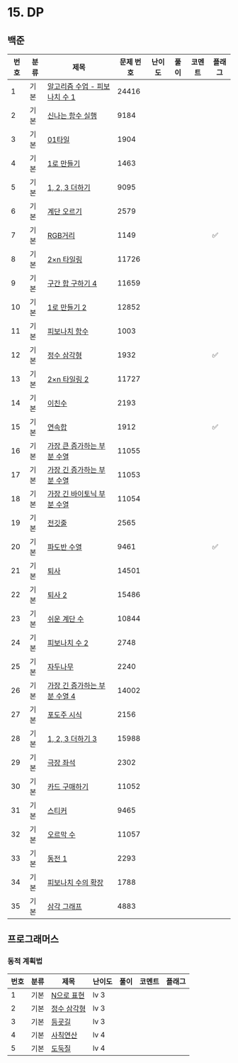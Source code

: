 # 15. DP


## 백준
| 번호 | 분류 | 제목 | 문제 번호 | 난이도 | 풀이 | 코멘트 | 플래그 |
|----|-----|----------------------------------------|-------|-----|------|-|--|
| 1  | 기본 | [알고리즘 수업 - 피보나치 수 1](https://www.acmicpc.net/problem/24416) | 24416 |     |      | |  |
| 2  | 기본 | [신나는 함수 실행](https://www.acmicpc.net/problem/9184) | 9184  |     |      | |  |
| 3  | 기본 | [01타일](https://www.acmicpc.net/problem/1904) | 1904  |     |      | |  |
| 4  | 기본 | [1로 만들기](https://www.acmicpc.net/problem/1463) | 1463  |     |      | |  |
| 5  | 기본 | [1, 2, 3 더하기](https://www.acmicpc.net/problem/9095) | 9095  |     |      | |  |
| 6  | 기본 | [계단 오르기](https://www.acmicpc.net/problem/2579) | 2579  |     |      | |  |
| 7  | 기본 | [RGB거리](https://www.acmicpc.net/problem/1149) | 1149  |     |      | | ✅|
| 8  | 기본 | [2×n 타일링](https://www.acmicpc.net/problem/11726) | 11726 |     |      | |  |
| 9  | 기본 | [구간 합 구하기 4](https://www.acmicpc.net/problem/11659) | 11659 |     |      | |  |
| 10 | 기본 | [1로 만들기 2](https://www.acmicpc.net/problem/12852) | 12852 |     |      | |  |
| 11 | 기본 | [피보나치 함수](https://www.acmicpc.net/problem/1003) | 1003  |     |      | |  |
| 12 | 기본 | [정수 삼각형](https://www.acmicpc.net/problem/1932) | 1932  |     |      | | ✅|
| 13 | 기본 | [2×n 타일링 2](https://www.acmicpc.net/problem/11727) | 11727 |     |      | |  |
| 14 | 기본 | [이친수](https://www.acmicpc.net/problem/2193) | 2193  |     |      | |  |
| 15 | 기본 | [연속합](https://www.acmicpc.net/problem/1912) | 1912  |     |      | | ✅|
| 16 | 기본 | [가장 큰 증가하는 부분 수열](https://www.acmicpc.net/problem/11055) | 11055 |     |      | |  |
| 17 | 기본 | [가장 긴 증가하는 부분 수열](https://www.acmicpc.net/problem/11053) | 11053 |     |      | |  |
| 18 | 기본 | [가장 긴 바이토닉 부분 수열](https://www.acmicpc.net/problem/11054) | 11054 |     |      | |  |
| 19 | 기본 | [전깃줄](https://www.acmicpc.net/problem/2565) | 2565  |     |      | |  |
| 20 | 기본 | [파도반 수열](https://www.acmicpc.net/problem/9461) | 9461  |     |      | | ✅|
| 21 | 기본 | [퇴사](https://www.acmicpc.net/problem/14501) | 14501 |     |      | |  |
| 22 | 기본 | [퇴사 2](https://www.acmicpc.net/problem/15486) | 15486 |     |      | |  |
| 23 | 기본 | [쉬운 계단 수](https://www.acmicpc.net/problem/10844) | 10844 |     |      | |  |
| 24 | 기본 | [피보나치 수 2](https://www.acmicpc.net/problem/2748) | 2748  |     |      | |  |
| 25 | 기본 | [자두나무](https://www.acmicpc.net/problem/2240) | 2240  |     |      | |  |
| 26 | 기본 | [가장 긴 증가하는 부분 수열 4](https://www.acmicpc.net/problem/14002) | 14002 |     |      | |  |
| 27 | 기본 | [포도주 시식](https://www.acmicpc.net/problem/2156) | 2156  |     |      | |  |
| 28 | 기본 | [1, 2, 3 더하기 3](https://www.acmicpc.net/problem/15988) | 15988 |     |      |  |  |
| 29 | 기본 | [극장 좌석](https://www.acmicpc.net/problem/2302) | 2302  |     |      | |  |
| 30 | 기본 | [카드 구매하기](https://www.acmicpc.net/problem/11052) | 11052 |     |      |  |  |
| 31 | 기본 | [스티커](https://www.acmicpc.net/problem/9465) | 9465  |     |      |  |  |
| 32 | 기본 | [오르막 수](https://www.acmicpc.net/problem/11057) | 11057 |     |      |  |  |
| 33 | 기본 | [동전 1](https://www.acmicpc.net/problem/2293) | 2293  |     |      |  |  |
| 34 | 기본 | [피보나치 수의 확장](https://www.acmicpc.net/problem/1788) | 1788  |     |      |  |  |
| 35 | 기본 | [삼각 그래프](https://www.acmicpc.net/problem/4883) | 4883  |     |      |  |  |


## 프로그래머스
### 동적 계획법
| 번호 | 분류 | 제목                                                                        | 난이도  | 풀이 | 코멘트 | 플래그 |
|----|-----|---------------------------------------------------------------------------|------|----|----|--|
| 1  | 기본 | [N으로 표현](https://school.programmers.co.kr/learn/courses/30/lessons/42895) | lv 3 |  |    |  |
| 2  | 기본 | [정수 삼각형](https://school.programmers.co.kr/learn/courses/30/lessons/43105) | lv 3 |  |    |  |
| 3  | 기본 | [등굣길](https://school.programmers.co.kr/learn/courses/30/lessons/42898)    | lv 3 |  |    |  |
| 4  | 기본 | [사칙연산](https://school.programmers.co.kr/learn/courses/30/lessons/1843)    | lv 4 |  |    |  |
| 5  | 기본 | [도둑질](https://school.programmers.co.kr/learn/courses/30/lessons/42897)    | lv 4 |  |    |  |